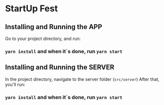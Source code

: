 # StartUp Fest

## Installing and Running the APP 

Go to your project directory, and run:
### `yarn install` and when it´s done, run `yarn start`

## Installing and Running the SERVER

In the project directory, navigate to the server folder (`src/server`)
After that, you'll run: 
### `yarn install` and when it´s done, run `yarn start`

